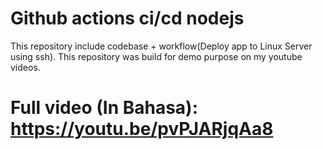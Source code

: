 # Github actions ci/cd nodejs

This repository include codebase + workflow(Deploy app to Linux Server using ssh).
This repository was build for demo purpose on my youtube videos.
# Full video (In Bahasa): https://youtu.be/pvPJARjqAa8
